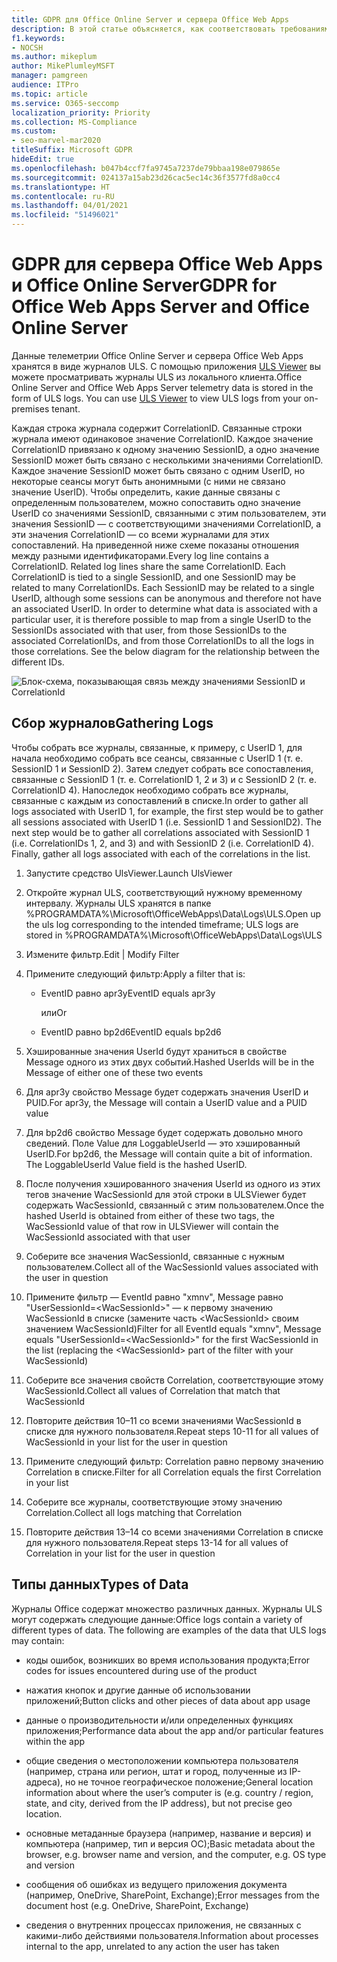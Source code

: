 ```yaml
---
title: GDPR для Office Online Server и сервера Office Web Apps
description: В этой статье объясняется, как соответствовать требованиям GDPR для Office Online Server и сервера Office Web Apps.
f1.keywords:
- NOCSH
ms.author: mikeplum
author: MikePlumleyMSFT
manager: pamgreen
audience: ITPro
ms.topic: article
ms.service: O365-seccomp
localization_priority: Priority
ms.collection: MS-Compliance
ms.custom:
- seo-marvel-mar2020
titleSuffix: Microsoft GDPR
hideEdit: true
ms.openlocfilehash: b047b4ccf7fa9745a7237de79bbaa198e079865e
ms.sourcegitcommit: 024137a15ab23d26cac5ec14c36f3577fd8a0cc4
ms.translationtype: HT
ms.contentlocale: ru-RU
ms.lasthandoff: 04/01/2021
ms.locfileid: "51496021"
---
```

# <a name="gdpr-for-office-web-apps-server-and-office-online-server"></a><span data-ttu-id="b6d58-103">GDPR для сервера Office Web Apps и Office Online Server</span><span class="sxs-lookup"><span data-stu-id="b6d58-103">GDPR for Office Web Apps Server and Office Online Server</span></span>

<span data-ttu-id="b6d58-p101">Данные телеметрии Office Online Server и сервера Office Web Apps хранятся в виде журналов ULS. С помощью приложения [ULS Viewer](https://www.microsoft.com/download/details.aspx?id=44020) вы можете просматривать журналы ULS из локального клиента.</span><span class="sxs-lookup"><span data-stu-id="b6d58-p101">Office Online Server and Office Web Apps Server telemetry data is stored in the form of ULS logs. You can use [ULS Viewer](https://www.microsoft.com/download/details.aspx?id=44020) to view ULS logs from your on-premises tenant.</span></span>

<span data-ttu-id="b6d58-p102">Каждая строка журнала содержит CorrelationID. Связанные строки журнала имеют одинаковое значение CorrelationID. Каждое значение CorrelationID привязано к одному значению SessionID, а одно значение SessionID может быть связано с несколькими значениями CorrelationID. Каждое значение SessionID может быть связано с одним UserID, но некоторые сеансы могут быть анонимными (с ними не связано значение UserID). Чтобы определить, какие данные связаны с определенным пользователем, можно сопоставить одно значение UserID со значениями SessionID, связанными с этим пользователем, эти значения SessionID — с соответствующими значениями CorrelationID, а эти значения CorrelationID — со всеми журналами для этих сопоставлений. На приведенной ниже схеме показаны отношения между разными идентификаторами.</span><span class="sxs-lookup"><span data-stu-id="b6d58-p102">Every log line contains a CorrelationID. Related log lines share the same CorrelationID. Each CorrelationID is tied to a single SessionID, and one SessionID may be related to many CorrelationIDs. Each SessionID may be related to a single UserID, although some sessions can be anonymous and therefore not have an associated UserID. In order to determine what data is associated with a particular user, it is therefore possible to map from a single UserID to the SessionIDs associated with that user, from those SessionIDs to the associated CorrelationIDs, and from those CorrelationIDs to all the logs in those correlations. See the below diagram for the relationship between the different IDs.</span></span>

![Блок-схема, показывающая связь между значениями SessionID и CorrelationId](../media/gdpr-for-office-online-server-image1.jpg)

## <a name="gathering-logs"></a><span data-ttu-id="b6d58-113">Сбор журналов</span><span class="sxs-lookup"><span data-stu-id="b6d58-113">Gathering Logs</span></span>

<span data-ttu-id="b6d58-p103">Чтобы собрать все журналы, связанные, к примеру, с UserID 1, для начала необходимо собрать все сеансы, связанные с UserID 1 (т. е. SessionID 1 и SessionID 2). Затем следует собрать все сопоставления, связанные с SessionID 1 (т. е. CorrelationID 1, 2 и 3) и с SessionID 2 (т. е. CorrelationID 4). Напоследок необходимо собрать все журналы, связанные с каждым из сопоставлений в списке.</span><span class="sxs-lookup"><span data-stu-id="b6d58-p103">In order to gather all logs associated with UserID 1, for example, the first step would be to gather all sessions associated with UserID 1 (i.e. SessionID 1 and SessionID2). The next step would be to gather all correlations associated with SessionID 1 (i.e. CorrelationIDs 1, 2, and 3) and with SessionID 2 (i.e. CorrelationID 4). Finally, gather all logs associated with each of the correlations in the list.</span></span>

1. <span data-ttu-id="b6d58-117">Запустите средство UlsViewer.</span><span class="sxs-lookup"><span data-stu-id="b6d58-117">Launch UlsViewer</span></span>

2. <span data-ttu-id="b6d58-118">Откройте журнал ULS, соответствующий нужному временному интервалу. Журналы ULS хранятся в папке %PROGRAMDATA%\\Microsoft\\OfficeWebApps\\Data\\Logs\\ULS.</span><span class="sxs-lookup"><span data-stu-id="b6d58-118">Open up the uls log corresponding to the intended timeframe; ULS logs are stored in %PROGRAMDATA%\\Microsoft\\OfficeWebApps\\Data\\Logs\\ULS</span></span>

3. <span data-ttu-id="b6d58-119">Измените фильтр.</span><span class="sxs-lookup"><span data-stu-id="b6d58-119">Edit | Modify Filter</span></span>

4. <span data-ttu-id="b6d58-120">Примените следующий фильтр:</span><span class="sxs-lookup"><span data-stu-id="b6d58-120">Apply a filter that is:</span></span>

    - <span data-ttu-id="b6d58-121">EventID равно apr3y</span><span class="sxs-lookup"><span data-stu-id="b6d58-121">EventID equals apr3y</span></span>

      <span data-ttu-id="b6d58-122">или</span><span class="sxs-lookup"><span data-stu-id="b6d58-122">Or</span></span>

    - <span data-ttu-id="b6d58-123">EventID равно bp2d6</span><span class="sxs-lookup"><span data-stu-id="b6d58-123">EventID equals bp2d6</span></span>

5. <span data-ttu-id="b6d58-124">Хэшированные значения UserId будут храниться в свойстве Message одного из этих двух событий.</span><span class="sxs-lookup"><span data-stu-id="b6d58-124">Hashed UserIds will be in the Message of either one of these two events</span></span>

6. <span data-ttu-id="b6d58-125">Для apr3y свойство Message будет содержать значения UserID и PUID.</span><span class="sxs-lookup"><span data-stu-id="b6d58-125">For apr3y, the Message will contain a UserID value and a PUID value</span></span>

7. <span data-ttu-id="b6d58-p104">Для bp2d6 свойство Message будет содержать довольно много сведений. Поле Value для LoggableUserId — это хэшированный UserID.</span><span class="sxs-lookup"><span data-stu-id="b6d58-p104">For bp2d6, the Message will contain quite a bit of information. The LoggableUserId Value field is the hashed UserID.</span></span>

8. <span data-ttu-id="b6d58-128">После получения хэшированного значения UserId из одного из этих тегов значение WacSessionId для этой строки в ULSViewer будет содержать WacSessionId, связанный с этим пользователем.</span><span class="sxs-lookup"><span data-stu-id="b6d58-128">Once the hashed UserId is obtained from either of these two tags, the WacSessionId value of that row in ULSViewer will contain the WacSessionId associated with that user</span></span>

9. <span data-ttu-id="b6d58-129">Соберите все значения WacSessionId, связанные с нужным пользователем.</span><span class="sxs-lookup"><span data-stu-id="b6d58-129">Collect all of the WacSessionId values associated with the user in question</span></span>

10. <span data-ttu-id="b6d58-130">Примените фильтр — EventId равно "xmnv", Message равно "UserSessionId=\<WacSessionId\>" — к первому значению WacSessionId в списке (замените часть \<WacSessionId\> своим значением WacSessionId)</span><span class="sxs-lookup"><span data-stu-id="b6d58-130">Filter for all EventId equals "xmnv", Message equals "UserSessionId=\<WacSessionId\>" for the first WacSessionId in the list (replacing the \<WacSessionId\> part of the filter with your WacSessionId)</span></span>

11. <span data-ttu-id="b6d58-131">Соберите все значения свойств Correlation, соответствующие этому WacSessionId.</span><span class="sxs-lookup"><span data-stu-id="b6d58-131">Collect all values of Correlation that match that WacSessionId</span></span>

12. <span data-ttu-id="b6d58-132">Повторите действия 10–11 со всеми значениями WacSessionId в списке для нужного пользователя.</span><span class="sxs-lookup"><span data-stu-id="b6d58-132">Repeat steps 10-11 for all values of WacSessionId in your list for the user in question</span></span>

13. <span data-ttu-id="b6d58-133">Примените следующий фильтр: Correlation равно первому значению Correlation в списке.</span><span class="sxs-lookup"><span data-stu-id="b6d58-133">Filter for all Correlation equals the first Correlation in your list</span></span>

14. <span data-ttu-id="b6d58-134">Соберите все журналы, соответствующие этому значению Correlation.</span><span class="sxs-lookup"><span data-stu-id="b6d58-134">Collect all logs matching that Correlation</span></span>

15. <span data-ttu-id="b6d58-135">Повторите действия 13–14 со всеми значениями Correlation в списке для нужного пользователя.</span><span class="sxs-lookup"><span data-stu-id="b6d58-135">Repeat steps 13-14 for all values of Correlation in your list for the user in question</span></span>

## <a name="types-of-data"></a><span data-ttu-id="b6d58-136">Типы данных</span><span class="sxs-lookup"><span data-stu-id="b6d58-136">Types of Data</span></span>

<span data-ttu-id="b6d58-p105">Журналы Office содержат множество различных данных. Журналы ULS могут содержать следующие данные:</span><span class="sxs-lookup"><span data-stu-id="b6d58-p105">Office logs contain a variety of different types of data. The following are examples of the data that ULS logs may contain:</span></span>

- <span data-ttu-id="b6d58-139">коды ошибок, возникших во время использования продукта;</span><span class="sxs-lookup"><span data-stu-id="b6d58-139">Error codes for issues encountered during use of the product</span></span>

- <span data-ttu-id="b6d58-140">нажатия кнопок и другие данные об использовании приложений;</span><span class="sxs-lookup"><span data-stu-id="b6d58-140">Button clicks and other pieces of data about app usage</span></span>

- <span data-ttu-id="b6d58-141">данные о производительности и/или определенных функциях приложения;</span><span class="sxs-lookup"><span data-stu-id="b6d58-141">Performance data about the app and/or particular features within the app</span></span>

- <span data-ttu-id="b6d58-142">общие сведения о местоположении компьютера пользователя (например, страна или регион, штат и город, полученные из IP-адреса), но не точное географическое положение;</span><span class="sxs-lookup"><span data-stu-id="b6d58-142">General location information about where the user’s computer is (e.g. country / region, state, and city, derived from the IP address), but not precise geo location.</span></span>

- <span data-ttu-id="b6d58-143">основные метаданные браузера (например, название и версия) и компьютера (например, тип и версия ОС);</span><span class="sxs-lookup"><span data-stu-id="b6d58-143">Basic metadata about the browser, e.g. browser name and version, and the computer, e.g. OS type and version</span></span>

- <span data-ttu-id="b6d58-144">сообщения об ошибках из ведущего приложения документа (например, OneDrive, SharePoint, Exchange);</span><span class="sxs-lookup"><span data-stu-id="b6d58-144">Error messages from the document host (e.g. OneDrive, SharePoint, Exchange)</span></span>

- <span data-ttu-id="b6d58-145">сведения о внутренних процессах приложения, не связанных с какими-либо действиями пользователя.</span><span class="sxs-lookup"><span data-stu-id="b6d58-145">Information about processes internal to the app, unrelated to any action the user has taken</span></span>
